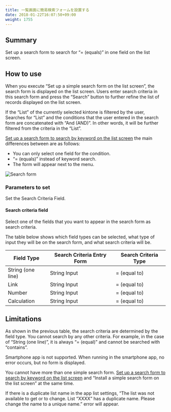 ```yaml
---
title: 一覧画面に簡易検索フォームを設置する
date: 2018-01-22T16:07:50+09:00
weight: 1755
---
```

## Summary

Set up a search form to search for “= (equals)” in one field on the list screen.

## How to use

When you execute “Set up a simple search form on the list screen”, the search form is displayed on the list screen. Users enter search criteria in this search form and press the “Search” button to further refine the list of records displayed on the list screen.

If the “List” of the currently selected kintone is filtered by the user, Searches for “List” and the conditions that the user entered in the search form are concatenated with “And (AND)”. In other words, it will be further filtered from the criteria in the “List”.

[Set up a search form to search by keyword on the list screen](../create_search_form) the main differences between are as follows:

-	You can only select one field for the condition.
-	“= (equals)” instead of keyword search.
-	The form will appear next to the menu.

![Search form](/images/ja/actions/other_ui/create_search_form_eq/1.png)

### Parameters to set

Set the Search Criteria Field.

#### Search criteria field

Select one of the fields that you want to appear in the search form as search criteria.

The table below shows which field types can be selected, what type of input they will be on the search form, and what search criteria will be.

| Field Type        | Search Criteria Entry Form | Search Criteria Type |
|-------------------|----------------------------|----------------------|
| String (one line) | String Input               | = (equal to)         |
| Link              | String Input               | = (equal to)         |
| Number            | String Input               | = (equal to)         |
| Calculation       | String Input               | = (equal to)         |

## Limitations

As shown in the previous table, the search criteria are determined by the field type. You cannot search by any other criteria. For example, in the case of “String (one line)”, it is always “= (equal)” and cannot be searched with “contains”.

Smartphone app is not supported. When running in the smartphone app, no error occurs, but no form is displayed.

You cannot have more than one simple search form. [Set up a search form to search by keyword on the list screen](../create_search_form) and “Install a simple search form on the list screen” at the same time.

If there is a duplicate list name in the app list settings, “The list was not available to get or to change. List “XXXX” has a duplicate name. Please change the name to a unique name.” error will appear.
